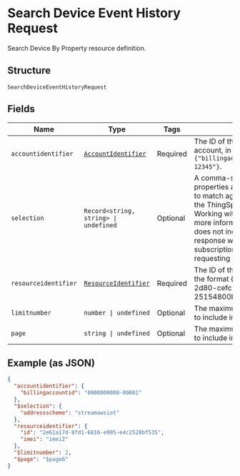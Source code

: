 
# Search Device Event History Request

Search Device By Property resource definition.

## Structure

`SearchDeviceEventHistoryRequest`

## Fields

| Name | Type | Tags | Description |
|  --- | --- | --- | --- |
| `accountidentifier` | [`AccountIdentifier`](../../doc/models/account-identifier.md) | Required | The ID of the authenticating billing account, in the format `{"billingaccountid":"1234567890-12345"}`. |
| `selection` | `Record<string, string> \| undefined` | Optional | A comma-separated list of properties and comparator values to match against subscriptions in the ThingSpace account. See Working with Query Filters for more information. If the request does not include `$selection`, the response will include all subscriptions to which the requesting user has access. |
| `resourceidentifier` | [`ResourceIdentifier`](../../doc/models/resource-identifier.md) | Required | The ID of the target to delete, in the format {"id": "dd1682d3-2d80-cefc-f3ee-25154800beff"}. |
| `limitnumber` | `number \| undefined` | Optional | The maximum number of events to include in the response. |
| `page` | `string \| undefined` | Optional | The maximum number of events to include in the response. |

## Example (as JSON)

```json
{
  "accountidentifier": {
    "billingaccountid": "0000000000-00001"
  },
  "$selection": {
    "addressscheme": "streamawsiot"
  },
  "resourceidentifier": {
    "id": "2e61a17d-8fd1-6816-e995-e4c2528bf535",
    "imei": "imei2"
  },
  "$limitnumber": 2,
  "$page": "$page6"
}
```

